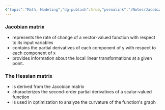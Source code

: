 ```yaml
---
{"topic":"Math, Modeling","dg-publish":true,"permalink":"/Notes/Jacobian & Hessian Matrix/","dgPassFrontmatter":true,"noteIcon":""}
---
```




### Jacobian matrix  
- represents the rate of change of a vector-valued function with respect to its input variables
- contains the partial derivatives of each component of y with respect to each component of x
- provides information about the local linear transformations at a given point.
### The Hessian matrix
- is derived from the Jacobian matrix
- characterizes the second-order partial derivatives of a scalar-valued function 
- is used in optimization to analyze the curvature of the function's graph